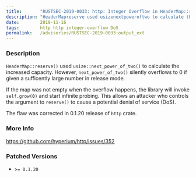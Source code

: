 ```yaml
---
title:       "RUSTSEC-2019-0033: http: Integer Overflow in HeaderMap::reserve() can cause Denial of Service"
description: "HeaderMapreserve used usizenextpoweroftwo to calculate the increased capacity. However, nextpoweroftwo silently overflows to 0 if given a sufficently large number in release mode. If the map was not empty when the overflow happens, the library will invoke self.grow0 and start infinite probing. This allows an attacker who controls the argument to reserve to cause a potential denial of service DoS. The flaw was corrected in 0.1.20 release of http crate."
date:        2019-11-16
tags:        http http integer-overflow DoS
permalink:   /advisories/RUSTSEC-2019-0033:output_ext
---
```


### Description

`HeaderMap::reserve()` used `usize::next_power_of_two()` to calculate the increased capacity.
However, `next_power_of_two()` silently overflows to 0 if given a sufficently large number
in release mode.

If the map was not empty when the overflow happens,
the library will invoke `self.grow(0)` and start infinite probing.
This allows an attacker who controls the argument to `reserve()`
to cause a potential denial of service (DoS).

The flaw was corrected in 0.1.20 release of `http` crate.

### More Info

<https://github.com/hyperium/http/issues/352>

### Patched Versions

- `>= 0.1.20`



